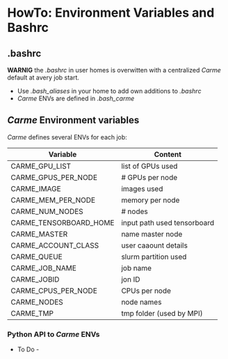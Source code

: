 
# HowTo: Environment Variables and Bashrc


## .bashrc
**WARNIG** the *.bashrc* in user homes is overwitten with a centralized *Carme* default at avery job start.

* Use *.bash_aliases* in your home to add own additions to *.bashrc*
* *Carme* ENVs are defined in *.bash_carme*

## *Carme* Environment variables
*Carme* defines several ENVs for each job:

| Variable | Content |
|---|---|
|CARME_GPU_LIST| list of GPUs used |
|CARME_GPUS_PER_NODE| # GPUs per node |
|CARME_IMAGE| images used|
|CARME_MEM_PER_NODE| memory per node |
|CARME_NUM_NODES| # nodes |
|CARME_TENSORBOARD_HOME| input path used tensorboard |
|CARME_MASTER| name master node |
|CARME_ACCOUNT_CLASS| user caaount details |
|CARME_QUEUE| slurm partition used|
|CARME_JOB_NAME| job name |
|CARME_JOBID| jon ID |
|CARME_CPUS_PER_NODE| CPUs per node |
|CARME_NODES| node names |
|CARME_TMP| tmp folder (used by MPI)|

### Python API to *Carme* ENVs
- To Do -

